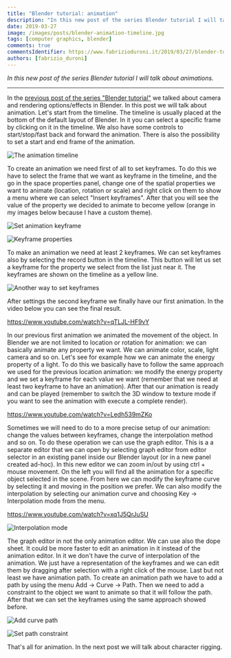 ```yaml
---
title: "Blender tutorial: animation"
description: "In this new post of the series Blender tutorial I will talk about animations."
date: 2019-03-27
image: /images/posts/blender-animation-timeline.jpg
tags: [computer graphics, blender]
comments: true
commentsIdentifier: https://www.fabrizioduroni.it/2019/03/27/blender-tutorial-13-animation/
authors: [fabrizio_duroni]
---
```


*In this new post of the series Blender tutorial I will talk about animations.*

---

In the [previous post of the series "Blender tutorial"](/2019/03/26/blender-tutorial-12-camera-rendering/) we talked
about camera and rendering options/effects in Blender. In this post we will talk about animation. Let's start from the
timeline. The timeline is usually placed at the bottom of the default layout of Blender. In it you can select a specific
frame by clicking on it in the timeline. We also have some controls to start/stop/fast back and forward the animation.
There is also the possibility to set a start and end frame of the animation.

![The animation timeline](/images/posts/blender-animation-timeline.jpg)

To create an animation we need first of all to set keyframes. To do this we have to select the frame that we want as
keyframe in the timeline, and the go in the space properties panel, change one of the spatial properties we want to
animate (location, rotation or scale) and right click on them to show a menu where we can select "Insert keyframes".
After that you will see the value of the property we decided to animate to become yellow (orange in my images below
because I have a custom theme).

![Set animation keyframe](/images/posts/blender-animation-set-keyframe-1.jpg)

![Keyframe properties](/images/posts/blender-animation-set-keyframe-2.jpg)

To make an animation we need at least 2 keyframes. We can set keyframes also by selecting the record button in the
timeline. This button will let us set a keyframe for the property we select from the list just near it. The keyframes
are shown on the timeline as a yellow line.

![Another way to set keyframes](/images/posts/blender-animation-set-keyframe-3.jpg)

After settings the second keyframe we finally have our first animation. In the video below you can see the final result.

https://www.youtube.com/watch?v=qTLJL-HF9vY

In our previous first animation we animated the movement of the object. In Blender we are not limited to location or
rotation for animation: we can basically animate any property we want. We can animate color, scale, light camera and so
on. Let's see for example how we can animate the energy property of a light. To do this we basically have to follow the
same approach we used for the previous location animation: we modify the energy property and we set a keyframe for each
value we want (remember that we need at least two keyframe to have an animation). After that our animation is ready and
can be played (remember to switch the 3D window to texture mode if you want to see the animation with execute a complete
render).

https://www.youtube.com/watch?v=Ledh539mZKo

Sometimes we will need to do to a more precise setup of our animation: change the values between keyframes, change the
interpolation method and so on. To do these operation we can use the graph editor. This is a a separate editor that we
can open by selecting graph editor from editor selector in an existing panel inside our Blender layout (or in a new
panel created ad-hoc). In this new editor we can zoom in/out by using ctrl + mouse movement. On the left you will find
all the animation for a specific object selected in the scene. From here we can modify the keyframe curve by selecting
it and moving in the position we prefer. We can also modify the interpolation by selecting our animation curve and
choosing Key -> Interpolation mode from the menu.

https://www.youtube.com/watch?v=xq1J5QrJuSU

![Interpolation mode](/images/posts/blender-animation-interpolation-mode.jpg)

The graph editor in not the only animation editor. We can use also the dope sheet. It could be more faster to edit an
animation in it instead of the animation editor. In it we don't have the curve of interpolation of the animation. We
just have a representation of the keyframes and we can edit them by dragging after selection with a right click of the
mouse. Last but not least we have animation path. To create an animation path we have to add a path by using the menu
Add -> Curve -> Path. Then we need to add a constraint to the object we want to animate so that it will follow the path.
After that we can set the keyframes using the same approach showed before.

![Add curve path](/images/posts/blender-path-add-curve.jpg)

![Set path constraint](/images/posts/blender-path-set-constraint.jpg)

That's all for animation. In the next post we will talk about character rigging.
